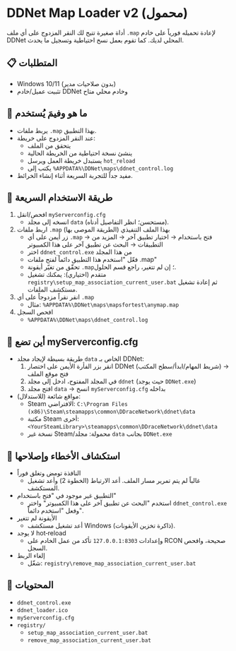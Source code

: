 # ‏DDNet Map Loader v2 (محمول)

أداة صغيرة تتيح لك النقر المزدوج على أي ملف ‎`.map`‎ لإعادة تحميله فورياً على خادم DDNet المحلي لديك. كما تقوم بعمل نسخ احتياطية وتسجيل ما يحدث.

## 📋 المتطلبات
- ‏Windows 10/11 (بدون صلاحيات مدير)
- تثبيت عميل/خادم DDNet وخادم محلي متاح

## 🤔 ما هو وفيمَ يُستخدم
- يربط ملفات ‎`.map`‎ بهذا التطبيق.
- عند النقر المزدوج على خريطة:
  - يتحقق من الملف
  - ينشئ نسخة احتياطية من الخريطة الحالية
  - يستبدل خريطة العمل ويرسل ‎`hot_reload`‎
  - يكتب إلى ‎`%APPDATA%\DDNet\maps\ddnet_control.log`‎
- مفيد جداً للتجربة السريعة أثناء إنشاء الخرائط.

## 🚀 طريقة الاستخدام السريعة
1) افحص/انقل ‎`myServerconfig.cfg`‎
   - انسخه إلى مجلد ‎`data`‎ (مستحسن؛ انظر التفاصيل أدناه).
2) اربط ملفات ‎`.map`‎ بهذا الملف التنفيذي (الطريقة الموصى بها)
   - زر أيمن على أي ‎`.map`‎ → فتح باستخدام → اختيار تطبيق آخر → المزيد من التطبيقات → البحث عن تطبيق آخر على هذا الكمبيوتر
   - اختر ‎`ddnet_control.exe`‎ من هذا المجلد
   - فعّل "استخدم هذا التطبيق دائماً لفتح ملفات ‎.map‎"
   - تحقّق من تغيّر أيقونة ‎`.map`‎؛ إن لم تتغير، راجع قسم الحلول.
   - متقدم (اختياري): يمكنك تشغيل ‎`registry\setup_map_association_current_user.bat`‎ ثم إعادة تشغيل مستكشف الملفات.
3) انقر نقراً مزدوجاً على أي ‎`.map`‎
   - مثال: ‎`%APPDATA%\DDNet\maps\mapsfortest\anymap.map`‎
4) افحص السجل
   - ‎`%APPDATA%\DDNet\maps\ddnet_control.log`‎

## 📁 أين تضع ‎myServerconfig.cfg‎
- طريقة بسيطة لإيجاد مجلد ‎`data`‎ الخاص بـ DDNet:
  1) انقر بزر الفأرة الأيمن على اختصار DDNet (شريط المهام/ابدأ/سطح المكتب) → فتح موقع الملف
  2) في المجلد المفتوح، ادخل إلى مجلد ‎`ddnet`‎ (حيث يوجد ‎`DDNet.exe`‎)
  3) افتح مجلد ‎`data`‎ → انسخ ‎`myServerconfig.cfg`‎ بداخله
- مواقع شائعة (للاستدلال):
  - Steam الافتراضي: ‎`C:\Program Files (x86)\Steam\steamapps\common\DDraceNetwork\ddnet\data`‎
  - مكتبة Steam أخرى: ‎`<YourSteamLibrary>\steamapps\common\DDraceNetwork\ddnet\data`‎
  - نسخة غير Steam/محمولة: مجلد ‎`data`‎ بجانب ‎`DDNet.exe`‎

## 🧰 استكشاف الأخطاء وإصلاحها
- النافذة تومض وتغلق فوراً
  - غالباً لم يتم تمرير مسار الملف. أعد الارتباط (الخطوة 2) وأعد تشغيل المستكشف.
- التطبيق غير موجود في "فتح باستخدام"
  - استخدم "البحث عن تطبيق آخر على هذا الكمبيوتر" واختر ‎`ddnet_control.exe`‎ وفعل "استخدم دائماً".
- الأيقونة لم تتغير
  - أعد تشغيل مستكشف Windows (ذاكرة تخزين الأيقونات).
- لا يوجد hot‑reload
  - تأكد من عمل الخادم على ‎`127.0.0.1:8303`‎ وإعدادات RCON صحيحة، وافحص السجل.
- إلغاء الربط
  - شغّل: ‎`registry\remove_map_association_current_user.bat`‎

## 📂 المحتويات
- ‎`ddnet_control.exe`‎
- ‎`ddnet_loader.ico`‎
- ‎`myServerconfig.cfg`‎
- ‎`registry/`‎
  - ‎`setup_map_association_current_user.bat`‎
  - ‎`remove_map_association_current_user.bat`‎